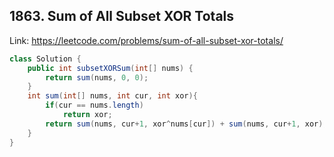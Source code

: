 ## 1863. Sum of All Subset XOR Totals
Link: https://leetcode.com/problems/sum-of-all-subset-xor-totals/

```java
class Solution {
    public int subsetXORSum(int[] nums) {        
        return sum(nums, 0, 0);
    }
    int sum(int[] nums, int cur, int xor){
        if(cur == nums.length)
            return xor;
        return sum(nums, cur+1, xor^nums[cur]) + sum(nums, cur+1, xor);
    }
}

```